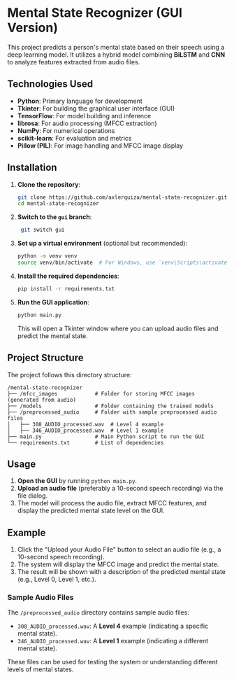 
# Mental State Recognizer (GUI Version)

This project predicts a person's mental state based on their speech using a deep learning model. It utilizes a hybrid model combining **BiLSTM** and **CNN** to analyze features extracted from audio files.

## Technologies Used

- **Python**: Primary language for development
- **Tkinter**: For building the graphical user interface (GUI)
- **TensorFlow**: For model building and inference
- **librosa**: For audio processing (MFCC extraction)
- **NumPy**: For numerical operations
- **scikit-learn**: For evaluation and metrics
- **Pillow (PIL)**: For image handling and MFCC image display

## Installation

1. **Clone the repository**:
   ```bash
   git clone https://github.com/axlerquiza/mental-state-recognizer.git
   cd mental-state-recognizer
   ```

1. **Switch to the `gui` branch**:
   ```bash
    git switch gui
   ```

3. **Set up a virtual environment** (optional but recommended):
   ```bash
   python -m venv venv
   source venv/bin/activate  # For Windows, use `venv\Scripts\activate`
   ```

4. **Install the required dependencies**:
   ```bash
   pip install -r requirements.txt
   ```

5. **Run the GUI application**:
   ```bash
   python main.py
   ```

   This will open a Tkinter window where you can upload audio files and predict the mental state.

## Project Structure

The project follows this directory structure:

```
/mental-state-recognizer
├── /mfcc_images            # Folder for storing MFCC images (generated from audio)
├── /models                 # Folder containing the trained models
├── /preprocessed_audio     # Folder with sample preprocessed audio files
│   ├── 308_AUDIO_processed.wav  # Level 4 example
│   ├── 346_AUDIO_processed.wav  # Level 1 example
├── main.py                 # Main Python script to run the GUI
└── requirements.txt        # List of dependencies
```

## Usage

1. **Open the GUI** by running `python main.py`.
2. **Upload an audio file** (preferably a 10-second speech recording) via the file dialog.
3. The model will process the audio file, extract MFCC features, and display the predicted mental state level on the GUI.

## Example

1. Click the "Upload your Audio File" button to select an audio file (e.g., a 10-second speech recording).
2. The system will display the MFCC image and predict the mental state.
3. The result will be shown with a description of the predicted mental state (e.g., Level 0, Level 1, etc.).

### Sample Audio Files

The `/preprocessed_audio` directory contains sample audio files:

- `308_AUDIO_processed.wav`: A **Level 4** example (indicating a specific mental state).
- `346_AUDIO_processed.wav`: A **Level 1** example (indicating a different mental state).

These files can be used for testing the system or understanding different levels of mental states.
